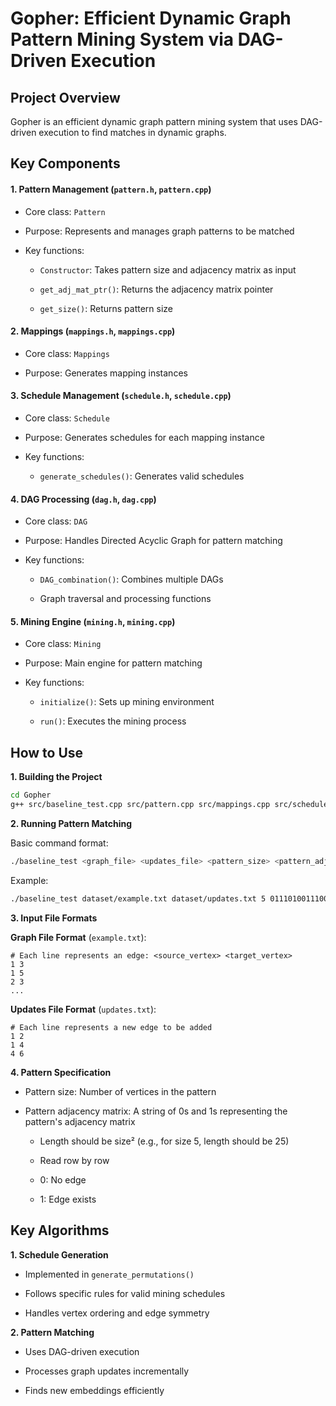 # Gopher: Efficient Dynamic Graph Pattern Mining System via DAG-Driven Execution
## Project Overview

Gopher is an efficient dynamic graph pattern mining system that uses DAG-driven execution to find matches in dynamic graphs.



## Key Components

#### 1. Pattern Management (`pattern.h`, `pattern.cpp`)

- Core class: `Pattern`

- Purpose: Represents and manages graph patterns to be matched

- Key functions:

  - `Constructor`: Takes pattern size and adjacency matrix as input

  - `get_adj_mat_ptr()`: Returns the adjacency matrix pointer

  - `get_size()`: Returns pattern size

#### 2. Mappings (`mappings.h`, `mappings.cpp`)

- Core class: `Mappings`

- Purpose: Generates mapping instances

#### 3. Schedule Management (`schedule.h`, `schedule.cpp`)

- Core class: `Schedule`

- Purpose: Generates schedules for each mapping instance

- Key functions:
  - `generate_schedules()`: Generates valid schedules

#### 4. DAG Processing (`dag.h`, `dag.cpp`)

- Core class: `DAG`

- Purpose: Handles Directed Acyclic Graph for pattern matching

- Key functions:

  - `DAG_combination()`: Combines multiple DAGs

  - Graph traversal and processing functions

#### 5. Mining Engine (`mining.h`, `mining.cpp`)

- Core class: `Mining`

- Purpose: Main engine for pattern matching

- Key functions:

  - `initialize()`: Sets up mining environment

  - `run()`: Executes the mining process

    

## How to Use

**1. Building the Project**

```bash
cd Gopher
g++ src/baseline_test.cpp src/pattern.cpp src/mappings.cpp src/schedule.cpp src/dag.cpp src/mining.cpp -o baseline_test
```

**2. Running Pattern Matching**

Basic command format:

```bash
./baseline_test <graph_file> <updates_file> <pattern_size> <pattern_adjacency_matrix>
```

Example:

```bash
./baseline_test dataset/example.txt dataset/updates.txt 5 0111010011100011100001100
```

**3. Input File Formats**

**Graph File Format** (`example.txt`):

```
# Each line represents an edge: <source_vertex> <target_vertex>
1 3
1 5
2 3
...
```

**Updates File Format** (`updates.txt`):

```
# Each line represents a new edge to be added
1 2
1 4
4 6
```

**4. Pattern Specification**

- Pattern size: Number of vertices in the pattern

- Pattern adjacency matrix: A string of 0s and 1s representing the pattern's adjacency matrix

  - Length should be size² (e.g., for size 5, length should be 25)

  - Read row by row

  - 0: No edge

  - 1: Edge exists



## Key Algorithms

**1. Schedule Generation**

- Implemented in `generate_permutations()`

- Follows specific rules for valid mining schedules

- Handles vertex ordering and edge symmetry

**2. Pattern Matching**

- Uses DAG-driven execution

- Processes graph updates incrementally

- Finds new embeddings efficiently
